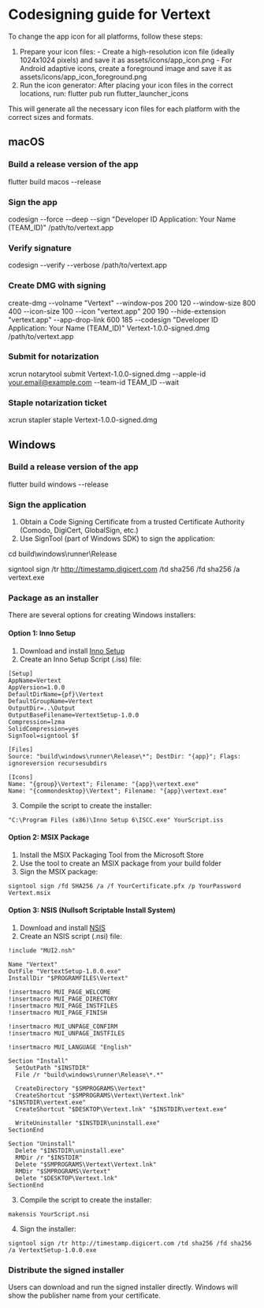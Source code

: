# Codesigning guide for Vertext

To change the app icon for all platforms, follow these steps:

  1. Prepare your icon files:
    - Create a high-resolution icon file (ideally 1024x1024 pixels) and save it as assets/icons/app_icon.png
    - For Android adaptive icons, create a foreground image and save it as assets/icons/app_icon_foreground.png
  2. Run the icon generator:
  After placing your icon files in the correct locations, run:
  flutter pub run flutter_launcher_icons

  This will generate all the necessary icon files for each platform with the correct sizes and formats.

## macOS

### Build a release version of the app

flutter build macos --release

### Sign the app

codesign --force --deep --sign "Developer ID Application: Your Name (TEAM_ID)" /path/to/vertext.app

### Verify signature

codesign --verify --verbose /path/to/vertext.app

### Create DMG with signing

create-dmg --volname "Vertext" --window-pos 200 120 --window-size 800 400 --icon-size 100 --icon "vertext.app" 200 190 --hide-extension "vertext.app" --app-drop-link 600 185 --codesign "Developer ID Application: Your Name (TEAM_ID)" Vertext-1.0.0-signed.dmg /path/to/vertext.app

### Submit for notarization

xcrun notarytool submit Vertext-1.0.0-signed.dmg --apple-id your.email@example.com --team-id TEAM_ID --wait

### Staple notarization ticket

xcrun stapler staple Vertext-1.0.0-signed.dmg

## Windows

### Build a release version of the app

flutter build windows --release

### Sign the application

1. Obtain a Code Signing Certificate from a trusted Certificate Authority (Comodo, DigiCert, GlobalSign, etc.)
2. Use SignTool (part of Windows SDK) to sign the application:

cd build\windows\runner\Release

signtool sign /tr http://timestamp.digicert.com /td sha256 /fd sha256 /a vertext.exe

### Package as an installer

There are several options for creating Windows installers:

#### Option 1: Inno Setup

1. Download and install [Inno Setup](https://jrsoftware.org/isinfo.php)
2. Create an Inno Setup Script (.iss) file:

```
[Setup]
AppName=Vertext
AppVersion=1.0.0
DefaultDirName={pf}\Vertext
DefaultGroupName=Vertext
OutputDir=..\Output
OutputBaseFilename=VertextSetup-1.0.0
Compression=lzma
SolidCompression=yes
SignTool=signtool $f

[Files]
Source: "build\windows\runner\Release\*"; DestDir: "{app}"; Flags: ignoreversion recursesubdirs

[Icons]
Name: "{group}\Vertext"; Filename: "{app}\vertext.exe"
Name: "{commondesktop}\Vertext"; Filename: "{app}\vertext.exe"
```

3. Compile the script to create the installer:

```
"C:\Program Files (x86)\Inno Setup 6\ISCC.exe" YourScript.iss
```

#### Option 2: MSIX Package

1. Install the MSIX Packaging Tool from the Microsoft Store
2. Use the tool to create an MSIX package from your build folder
3. Sign the MSIX package:

```
signtool sign /fd SHA256 /a /f YourCertificate.pfx /p YourPassword Vertext.msix
```

#### Option 3: NSIS (Nullsoft Scriptable Install System)

1. Download and install [NSIS](https://nsis.sourceforge.io/)
2. Create an NSIS script (.nsi) file:

```
!include "MUI2.nsh"

Name "Vertext"
OutFile "VertextSetup-1.0.0.exe"
InstallDir "$PROGRAMFILES\Vertext"

!insertmacro MUI_PAGE_WELCOME
!insertmacro MUI_PAGE_DIRECTORY
!insertmacro MUI_PAGE_INSTFILES
!insertmacro MUI_PAGE_FINISH

!insertmacro MUI_UNPAGE_CONFIRM
!insertmacro MUI_UNPAGE_INSTFILES

!insertmacro MUI_LANGUAGE "English"

Section "Install"
  SetOutPath "$INSTDIR"
  File /r "build\windows\runner\Release\*.*"
  
  CreateDirectory "$SMPROGRAMS\Vertext"
  CreateShortcut "$SMPROGRAMS\Vertext\Vertext.lnk" "$INSTDIR\vertext.exe"
  CreateShortcut "$DESKTOP\Vertext.lnk" "$INSTDIR\vertext.exe"
  
  WriteUninstaller "$INSTDIR\uninstall.exe"
SectionEnd

Section "Uninstall"
  Delete "$INSTDIR\uninstall.exe"
  RMDir /r "$INSTDIR"
  Delete "$SMPROGRAMS\Vertext\Vertext.lnk"
  RMDir "$SMPROGRAMS\Vertext"
  Delete "$DESKTOP\Vertext.lnk"
SectionEnd
```

3. Compile the script to create the installer:

```
makensis YourScript.nsi
```

4. Sign the installer:

```
signtool sign /tr http://timestamp.digicert.com /td sha256 /fd sha256 /a VertextSetup-1.0.0.exe
```

### Distribute the signed installer

Users can download and run the signed installer directly. Windows will show the publisher name from your certificate.
